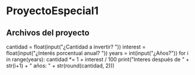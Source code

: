 # ProyectoEspecial1
Archivos del proyecto
----------------------
cantidad = float(input("¿Cantidad a invertir? "))
interest = float(input("¿Interés porcentual anual? "))
years = int(input("¿Años?"))
for i in range(years):
    cantidad *= 1 + interest / 100 
    print("Interes después de " + str(i+1) + " años: " + str(round(cantidad, 2)))
